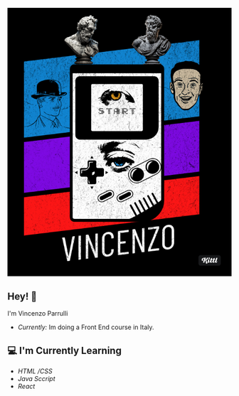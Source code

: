 
![Vincenzo parrulli Banner Image](./profile_img.jpg)


<h2>Hey! 👋</h2>

I'm Vincenzo Parrulli
- <i>Currently:</i> Im doing a Front End course in Italy.

<h2> 💻 I'm Currently Learning</h2>

- <i>HTML /CSS</i>
- <i>Java Sccript</i>
- <i>React</i>


